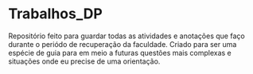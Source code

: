# Trabalhos_DP
Repositório feito para guardar todas as atividades e anotações que faço durante o periódo de recuperação da faculdade. Criado para ser uma espécie de guia para em meio a futuras questões mais complexas e situações onde eu precise de uma orientação.
